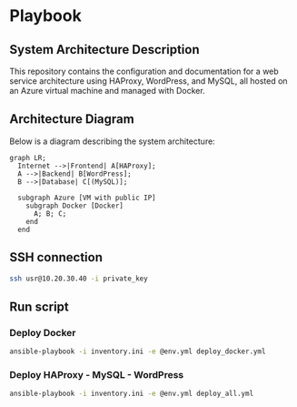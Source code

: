 # Playbook

## System Architecture Description

This repository contains the configuration and documentation for a web service architecture using HAProxy, WordPress, and MySQL, all hosted on an Azure virtual machine and managed with Docker.

## Architecture Diagram

Below is a diagram describing the system architecture:

```mermaid
graph LR;
  Internet -->|Frontend| A[HAProxy];
  A -->|Backend| B[WordPress];
  B -->|Database| C[(MySQL)];

  subgraph Azure [VM with public IP]
    subgraph Docker [Docker]
      A; B; C;
    end
  end
```

## SSH connection

```bash
ssh usr@10.20.30.40 -i private_key
```

## Run script

### Deploy Docker
```bash
ansible-playbook -i inventory.ini -e @env.yml deploy_docker.yml
```
### Deploy HAProxy - MySQL - WordPress
```bash
ansible-playbook -i inventory.ini -e @env.yml deploy_all.yml
```
